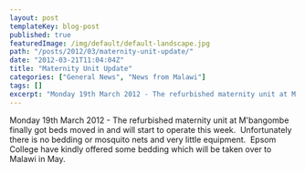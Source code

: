 ```yaml
---
layout: post
templateKey: blog-post
published: true
featuredImage: /img/default/default-landscape.jpg
path: "/posts/2012/03/maternity-unit-update/"
date: "2012-03-21T11:04:04Z"
title: "Maternity Unit Update"
categories: ["General News", "News from Malawi"]
tags: []
excerpt: "Monday 19th March 2012 - The refurbished maternity unit at M'bangombe finally got beds moved in and..."
---
```


Monday 19th March 2012 - The refurbished maternity unit at M'bangombe finally got beds moved in and will start to operate this week.  Unfortunately there is no bedding or mosquito nets and very little equipment.  Epsom College have kindly offered some bedding which will be taken over to Malawi in May.
